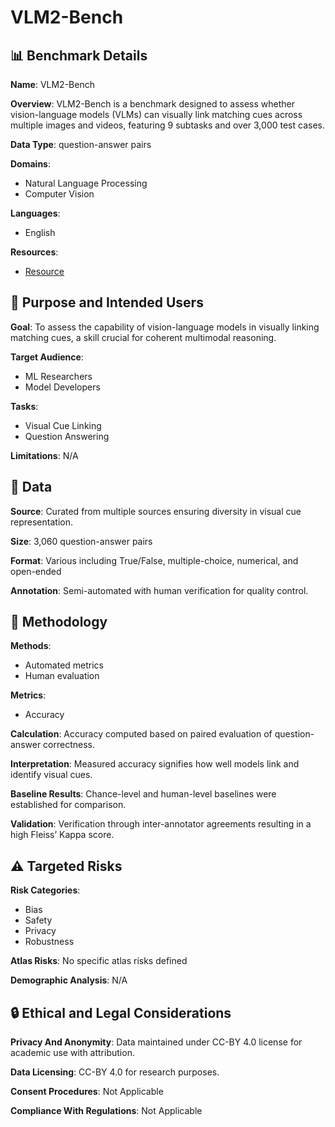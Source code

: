 # VLM2-Bench

## 📊 Benchmark Details

**Name**: VLM2-Bench

**Overview**: VLM2-Bench is a benchmark designed to assess whether vision-language models (VLMs) can visually link matching cues across multiple images and videos, featuring 9 subtasks and over 3,000 test cases.

**Data Type**: question-answer pairs

**Domains**:
- Natural Language Processing
- Computer Vision

**Languages**:
- English

**Resources**:
- [Resource](https://vlm2-bench.github.io/)

## 🎯 Purpose and Intended Users

**Goal**: To assess the capability of vision-language models in visually linking matching cues, a skill crucial for coherent multimodal reasoning.

**Target Audience**:
- ML Researchers
- Model Developers

**Tasks**:
- Visual Cue Linking
- Question Answering

**Limitations**: N/A

## 💾 Data

**Source**: Curated from multiple sources ensuring diversity in visual cue representation.

**Size**: 3,060 question-answer pairs

**Format**: Various including True/False, multiple-choice, numerical, and open-ended

**Annotation**: Semi-automated with human verification for quality control.

## 🔬 Methodology

**Methods**:
- Automated metrics
- Human evaluation

**Metrics**:
- Accuracy

**Calculation**: Accuracy computed based on paired evaluation of question-answer correctness.

**Interpretation**: Measured accuracy signifies how well models link and identify visual cues.

**Baseline Results**: Chance-level and human-level baselines were established for comparison.

**Validation**: Verification through inter-annotator agreements resulting in a high Fleiss’ Kappa score.

## ⚠️ Targeted Risks

**Risk Categories**:
- Bias
- Safety
- Privacy
- Robustness

**Atlas Risks**:
No specific atlas risks defined

**Demographic Analysis**: N/A

## 🔒 Ethical and Legal Considerations

**Privacy And Anonymity**: Data maintained under CC-BY 4.0 license for academic use with attribution.

**Data Licensing**: CC-BY 4.0 for research purposes.

**Consent Procedures**: Not Applicable

**Compliance With Regulations**: Not Applicable
